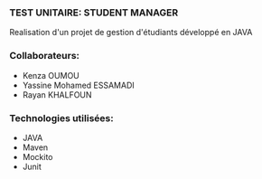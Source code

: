 ### TEST UNITAIRE: STUDENT MANAGER
Realisation d'un projet de gestion d'étudiants développé en JAVA 
### Collaborateurs:
- Kenza OUMOU
- Yassine Mohamed ESSAMADI 
- Rayan KHALFOUN

### Technologies utilisées:
 - JAVA
 - Maven
 - Mockito
 - Junit
 
